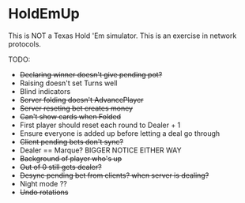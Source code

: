 # HoldEmUp

This is NOT a Texas Hold 'Em simulator. This is an exercise in network protocols.

TODO:

* ~~Declaring winner doesn't give pending pot?~~
* Raising doesn't set Turns well
* Blind indicators
* ~~Server folding doesn't AdvancePlayer~~
* ~~Server reseting bet creates money~~
* ~~Can't show cards when Folded~~
* First player should reset each round to Dealer + 1
* Ensure everyone is added up before letting a deal go through
* ~~Client pending bets don't sync?~~
* Dealer == Marque? BIGGER NOTICE EITHER WAY
* ~~Background of player who's up~~
* ~~Out of 0 still gets dealer?~~
* ~~Desync pending bet from clients? when server is dealing?~~
* Night mode ??
* ~~Undo rotations~~
